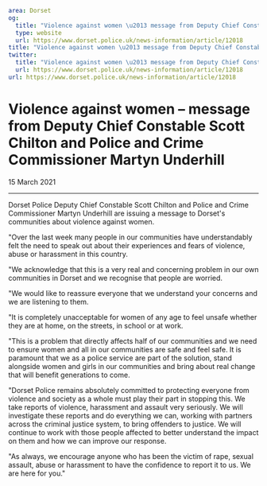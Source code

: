 ```yaml
area: Dorset
og:
  title: "Violence against women \u2013 message from Deputy Chief Constable Scott Chilton and Police and Crime Commissioner Martyn Underhill"
  type: website
  url: https://www.dorset.police.uk/news-information/article/12018
title: "Violence against women \u2013 message from Deputy Chief Constable Scott Chilton and Police and Crime Commissioner Martyn Underhill |"
twitter:
  title: "Violence against women \u2013 message from Deputy Chief Constable Scott Chilton and Police and Crime Commissioner Martyn Underhill"
  url: https://www.dorset.police.uk/news-information/article/12018
url: https://www.dorset.police.uk/news-information/article/12018
```

# Violence against women – message from Deputy Chief Constable Scott Chilton and Police and Crime Commissioner Martyn Underhill

15 March 2021

* * *

Dorset Police Deputy Chief Constable Scott Chilton and Police and Crime Commissioner Martyn Underhill are issuing a message to Dorset's communities about violence against women.

"Over the last week many people in our communities have understandably felt the need to speak out about their experiences and fears of violence, abuse or harassment in this country.

"We acknowledge that this is a very real and concerning problem in our own communities in Dorset and we recognise that people are worried.

"We would like to reassure everyone that we understand your concerns and we are listening to them.

"It is completely unacceptable for women of any age to feel unsafe whether they are at home, on the streets, in school or at work.

"This is a problem that directly affects half of our communities and we need to ensure women and all in our communities are safe and feel safe. It is paramount that we as a police service are part of the solution, stand alongside women and girls in our communities and bring about real change that will benefit generations to come.

"Dorset Police remains absolutely committed to protecting everyone from violence and society as a whole must play their part in stopping this. We take reports of violence, harassment and assault very seriously. We will investigate these reports and do everything we can, working with partners across the criminal justice system, to bring offenders to justice. We will continue to work with those people affected to better understand the impact on them and how we can improve our response.

"As always, we encourage anyone who has been the victim of rape, sexual assault, abuse or harassment to have the confidence to report it to us. We are here for you."
